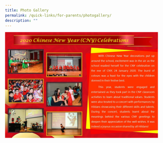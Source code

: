 ```yaml
---
title: Photo Gallery
permalink: /quick-links/for-parents/photogallery/
description: ""
---
```

![](/images/CNY%20writeup.jpg)